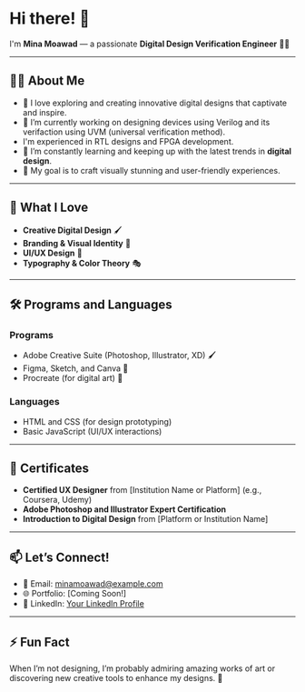 # Hi there! 👋  
I'm **Mina Moawad** — a passionate **Digital Design Verification Engineer** 🎨✨  

---

## 👨‍💻 **About Me**
- 🌟 I love exploring and creating innovative digital designs that captivate and inspire.  
- 🔭 I’m currently working on designing devices using Verilog and its verifaction using UVM (universal verification method).
- I'm experienced in RTL designs and FPGA development.
- 🌱 I’m constantly learning and keeping up with the latest trends in **digital design**.  
- 🎯 My goal is to craft visually stunning and user-friendly experiences.  

---

## 🎨 **What I Love**  
- **Creative Digital Design** 🖌️  
- **Branding & Visual Identity** 🎨  
- **UI/UX Design** 📱  
- **Typography & Color Theory** 🎭  

---

## 🛠️ **Programs and Languages**
### **Programs**
- Adobe Creative Suite (Photoshop, Illustrator, XD) 🖌️  
- Figma, Sketch, and Canva 🎯  
- Procreate (for digital art) 🎨  

### **Languages**
- HTML and CSS (for design prototyping)  
- Basic JavaScript (UI/UX interactions)  

---

## 📜 **Certificates**
- **Certified UX Designer** from [Institution Name or Platform] (e.g., Coursera, Udemy)  
- **Adobe Photoshop and Illustrator Expert Certification**  
- **Introduction to Digital Design** from [Platform or Institution Name]  

---

## 📫 **Let’s Connect!**  
- 📧 Email: [minamoawad@example.com](mailto:minamoawad@example.com)  
- 🌐 Portfolio: [Coming Soon!]  
- 💼 LinkedIn: [Your LinkedIn Profile](https://linkedin.com/in/your-profile)  

---

## ⚡ **Fun Fact**  
When I’m not designing, I’m probably admiring amazing works of art or discovering new creative tools to enhance my designs. 🎨  
